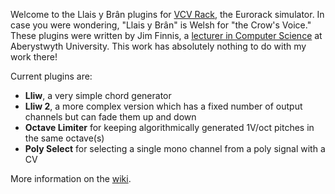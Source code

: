 Welcome to the Llais y Brân plugins for [VCV Rack](https://vcvrack.com/), the Eurorack simulator. In case you were wondering, "Llais y Brân" is Welsh for "the Crow's Voice."
These plugins were written by Jim Finnis, a [lecturer in Computer Science](https://users.aber.ac.uk/jcf12/) at Aberystwyth University.
This work has absolutely nothing to do with my work there!

Current plugins are:
* **Lliw**, a very simple chord generator
* **Lliw 2**, a more complex version which has a fixed number of output channels but can fade them up and down
* **Octave Limiter** for keeping algorithmically generated 1V/oct pitches in the same octave(s)
* **Poly Select** for selecting a single mono channel from a poly signal with a CV

More information on the [wiki](https://github.com/jimfinnis/llaisybran/wiki/).
